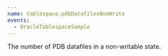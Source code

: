 ```yaml
---
name: tablespace.pdbDatafilesNonWrite
events:
  - OracleTablespaceSample
---
```


The number of PDB datafiles in a non-writable state.